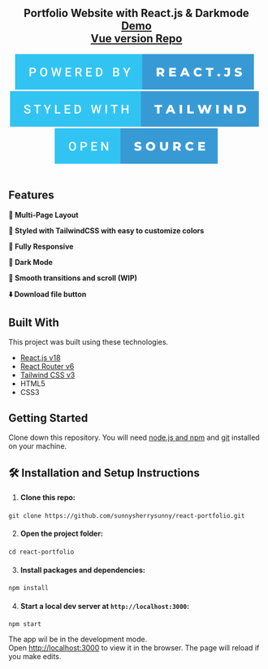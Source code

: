 <h2 align="center">
    Portfolio Website with React.js & Darkmode<br/>
    <a href="https://sunnyguan.netlify.app" target="_blank">Demo</a> <br/>
    <a href="https://github.com/sunnysherrysunny/sunny-portfolio" target="_blank">Vue version Repo</a>
</h2>
<div align="center">
    <img alt="React.js" src="./images/powered-by-react.js.svg" /> &nbsp;
    <img alt="TailwindCSS" src="./images/styled-with-tailwind.svg" /> &nbsp;
    <img alt="OpenSource" src="./images/open-source.svg" />
</div>
<br/>

## Features

**📖 Multi-Page Layout**

**🎨 Styled with TailwindCSS with easy to customize colors**

**📱 Fully Responsive**

**🌙 Dark Mode**

**🧈 Smooth transitions and scroll (WIP)**

**⬇️ Download file button**

## Built With

This project was built using these technologies.

- [React.js v18](https://reactjs.org/)
- [React Router v6](https://reactrouter.com/en/main)
- [Tailwind CSS v3](https://tailwindcss.com)
- HTML5
- CSS3

## Getting Started

Clone down this repository. You will need [node.js and npm](https://nodejs.org/en/) and [git](https://git-scm.com/) installed on your machine.

## 🛠 Installation and Setup Instructions

1. #### Clone this repo:

```
git clone https://github.com/sunnysherrysunny/react-portfolio.git
```

2. #### Open the project folder:

```
cd react-portfolio
```

3. #### Install packages and dependencies:

```
npm install
```

4. #### Start a local dev server at `http://localhost:3000`:

```
npm start
```

The app wil be in the development mode.\
Open [http://localhost:3000](http://localhost:3000) to view it in the browser.
The page will reload if you make edits.
